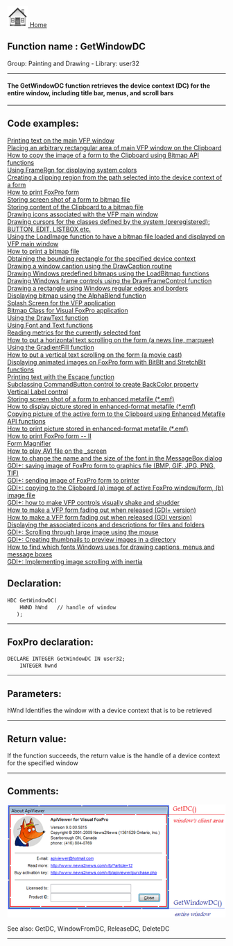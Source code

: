 [<img src="../../images/home.png"> Home ](https://github.com/VFPX/Win32API)  

## Function name : GetWindowDC
Group: Painting and Drawing - Library: user32    
***  


#### The GetWindowDC function retrieves the device context (DC) for the entire window, including title bar, menus, and scroll bars
***  


## Code examples:
[Printing text on the main VFP window](../../samples/sample_035.md)  
[Placing an arbitrary rectangular area of main VFP window on the Clipboard](../../samples/sample_081.md)  
[How to copy the image of a form to the Clipboard using Bitmap API functions](../../samples/sample_091.md)  
[Using FrameRgn for displaying system colors](../../samples/sample_125.md)  
[Creating a clipping region from the path selected into the device context of a form](../../samples/sample_144.md)  
[How to print FoxPro form](../../samples/sample_158.md)  
[Storing screen shot of a form to bitmap file](../../samples/sample_187.md)  
[Storing content of the Clipboard to a bitmap file](../../samples/sample_189.md)  
[Drawing icons associated with the VFP main window](../../samples/sample_202.md)  
[Drawing cursors for the classes defined by the system (preregistered): BUTTON, EDIT, LISTBOX etc.](../../samples/sample_203.md)  
[Using the LoadImage function to have a bitmap file loaded and displayed on VFP main window](../../samples/sample_210.md)  
[How to print a bitmap file](../../samples/sample_211.md)  
[Obtaining the bounding rectangle for the specified device context](../../samples/sample_237.md)  
[Drawing a window caption using the DrawCaption routine](../../samples/sample_238.md)  
[Drawing Windows predefined bitmaps using the LoadBitmap functions](../../samples/sample_253.md)  
[Drawing Windows frame controls using the DrawFrameControl function](../../samples/sample_254.md)  
[Drawing a rectangle using Windows regular edges and borders](../../samples/sample_256.md)  
[Displaying bitmap using the AlphaBlend function](../../samples/sample_293.md)  
[Splash Screen for the VFP application](../../samples/sample_294.md)  
[Bitmap Class for Visual FoxPro application](../../samples/sample_295.md)  
[Using the DrawText function](../../samples/sample_303.md)  
[Using Font and Text functions](../../samples/sample_304.md)  
[Reading metrics for the currently selected font](../../samples/sample_339.md)  
[How to put a horizontal text scrolling on the form (a news line, marquee)](../../samples/sample_352.md)  
[Using the GradientFill function](../../samples/sample_353.md)  
[How to put a vertical text scrolling on the form (a movie cast)](../../samples/sample_354.md)  
[Displaying animated images on FoxPro form with BitBlt and StretchBlt functions](../../samples/sample_355.md)  
[Printing text with the Escape function](../../samples/sample_357.md)  
[Subclassing CommandButton control to create BackColor property](../../samples/sample_392.md)  
[Vertical Label control](../../samples/sample_398.md)  
[Storing screen shot of a form to enhanced metafile (*.emf)](../../samples/sample_402.md)  
[How to display picture stored in enhanced-format metafile (*.emf)](../../samples/sample_403.md)  
[Copying picture of the active form to the Clipboard using Enhanced Metafile API functions](../../samples/sample_404.md)  
[How to print picture stored in enhanced-format metafile (*.emf)](../../samples/sample_405.md)  
[How to print FoxPro form -- II](../../samples/sample_406.md)  
[Form Magnifier](../../samples/sample_414.md)  
[How to play AVI file on the _screen](../../samples/sample_430.md)  
[How to change the name and the size of the font in the MessageBox dialog](../../samples/sample_434.md)  
[GDI+: saving image of FoxPro form to graphics file (BMP, GIF, JPG, PNG, TIF)](../../samples/sample_454.md)  
[GDI+: sending image of FoxPro form to printer](../../samples/sample_455.md)  
[GDI+: copying to the Clipboard (a) image of active FoxPro window/form, (b) image file](../../samples/sample_457.md)  
[GDI+: how to make VFP controls visually shake and shudder](../../samples/sample_526.md)  
[How to make a VFP form fading out when released (GDI+ version)](../../samples/sample_527.md)  
[How to make a VFP form fading out when released (GDI version)](../../samples/sample_528.md)  
[Displaying the associated icons and descriptions for files and folders](../../samples/sample_530.md)  
[GDI+: Scrolling through large image using the mouse](../../samples/sample_546.md)  
[GDI+: Creating thumbnails to preview images in a directory](../../samples/sample_547.md)  
[How to find which fonts Windows uses for drawing captions, menus and message boxes](../../samples/sample_556.md)  
[GDI+: Implementing image scrolling with inertia](../../samples/sample_595.md)  

## Declaration:
```foxpro  
HDC GetWindowDC(
	HWND hWnd   // handle of window
   );  
```  
***  


## FoxPro declaration:
```foxpro  
DECLARE INTEGER GetWindowDC IN user32;
	INTEGER hwnd  
```  
***  


## Parameters:
hWnd
Identifies the window with a device context that is to be retrieved  
***  


## Return value:
If the function succeeds, the return value is the handle of a device context for the specified window  
***  


## Comments:
<a href="http://www.news2news.com/vfp/?article=12&src=GetWindowDC"><img src="images/windowdevicecontexts.png" border=0></a>  
  
See also: GetDC, WindowFromDC, ReleaseDC, DeleteDC   
  
***  

